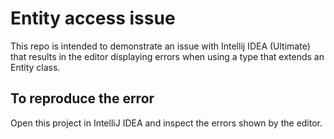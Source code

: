 # Entity access issue
This repo is intended to demonstrate an issue with Intellij IDEA (Ultimate) that results in the editor displaying errors when using a type that extends an Entity class.

## To reproduce the error
Open this project in IntelliJ IDEA and inspect the errors shown by the editor.

